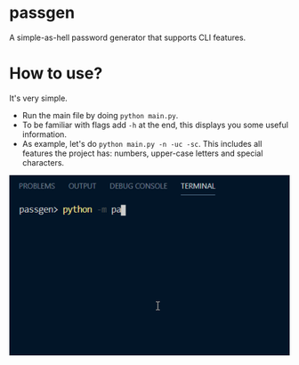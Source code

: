 # passgen
A simple-as-hell password generator that supports CLI features.

# How to use?
It's very simple.
* Run the main file by doing `python main.py`.
* To be familiar with flags add `-h` at the end, this displays you some useful information.
* As example, let's do `python main.py -n -uc -sc`. This includes all features the project has:
numbers, upper-case letters and special characters.

![Usage example](https://github.com/Dositan/passgen/blob/main/example.gif)